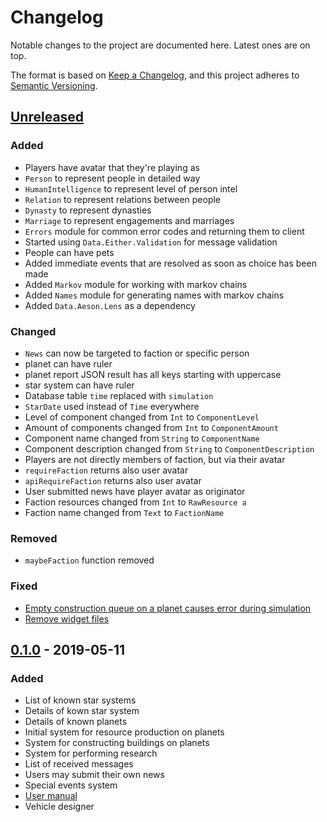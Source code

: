 # Changelog
Notable changes to the project are documented here. Latest ones are on top.

The format is based on [Keep a Changelog](https://keepachangelog.com/en/1.0.0/),
and this project adheres to [Semantic Versioning](https://semver.org/spec/v2.0.0.html).

## [Unreleased]
### Added
- Players have avatar that they're playing as
- `Person` to represent people in detailed way
- `HumanIntelligence` to represent level of person intel
- `Relation` to represent relations between people
- `Dynasty` to represent dynasties
- `Marriage` to represent engagements and marriages
- `Errors` module for common error codes and returning them to client
- Started using `Data.Either.Validation` for message validation
- People can have pets
- Added immediate events that are resolved as soon as choice has been made
- Added `Markov` module for working with markov chains
- Added `Names` module for generating names with markov chains
- Added `Data.Aeson.Lens` as a dependency
### Changed
- `News` can now be targeted to faction or specific person
- planet can have ruler
- planet report JSON result has all keys starting with uppercase
- star system can have ruler
- Database table `time` replaced with `simulation`
- `StarDate` used instead of `Time` everywhere
- Level of component changed from `Int` to `ComponentLevel`
- Amount of components changed from `Int` to `ComponentAmount`
- Component name changed from `String` to `ComponentName`
- Component description changed from `String` to `ComponentDescription`
- Players are not directly members of faction, but via their avatar
- `requireFaction` returns also user avatar
- `apiRequireFaction` returns also user avatar
- User submitted news have player avatar as originator
- Faction resources changed from `Int` to `RawResource a`
- Faction name changed from `Text` to `FactionName`
### Removed
- `maybeFaction` function removed
### Fixed
- [Empty construction queue on a planet causes error during simulation][4]
- [Remove widget files][5]

## [0.1.0] - 2019-05-11
### Added
- List of known star systems
- Details of kown star system
- Details of known planets
- Initial system for resource production on planets
- System for constructing buildings on planets
- System for performing research
- List of received messages
- Users may submit their own news
- Special events system
- [User manual](https://tuturto.github.io/deep-sky/)
- Vehicle designer

[Unreleased]: https://github.com/tuturto/deep-sky/compare/0.1.0...HEAD
[0.1.0]: https://github.com/tuturto/deep-sky/releases/tag/0.1.0
[4]: https://github.com/tuturto/deep-sky/issues/4
[5]: https://github.com/tuturto/deep-sky/issues/5